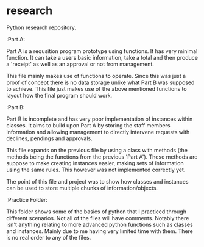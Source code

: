 # research
Python research repository.

:Part A:

Part A is a requsition program prototype using functions. It has very minimal function. 
It can take a users basic information, take a total and then produce a 'receipt' as well as an approval or not from management.

This file mainly makes use of functions to operate. Since this was just a proof of concept there is no data storage unlike what Part B was supposed to achieve. 
This file just makes use of the above mentioned functions to layout how the final program should work.

:Part B:

Part B is incomplete and has very poor implementation of instances within classes. 
It aims to build upon Part A by storing the staff members information and allowing management to directly intervene requests with declines, pendings and approvals.

This file expands on the previous file by using a class with methods (the methods being the functions from the previous 'Part A'). These methods are suppose to make creating instances easier, making sets of information using the same rules.
This however was not implemented correctly yet.

The point of this file and project was to show how classes and instances can be used to store multiple chunks of information/objects. 

:Practice Folder:

This folder shows some of the basics of python that I practiced through different scenarios. Not all of the files will have comments.
Notably there isn't anything relating to more advanced python functions such as classes and instances. Mainly due to me having very limited time with them.
There is no real order to any of the files.

